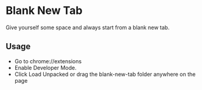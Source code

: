 # Blank New Tab

Give yourself some space and always start from a blank new tab.

## Usage

* Go to chrome://extensions
* Enable Developer Mode.
* Click Load Unpacked or drag the blank-new-tab folder anywhere on the page
